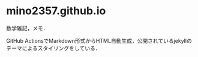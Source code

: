 # mino2357.github.io

数学雑記，メモ．

GitHub ActionsでMarkdown形式からHTML自動生成，公開されているjekyllのテーマによるスタイリングをしている．